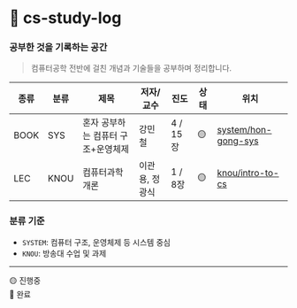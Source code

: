 # 📖 cs-study-log 
### 공부한 것을 기록하는 공간


> 컴퓨터공학 전반에 걸친 개념과 기술들을 공부하며 정리합니다.  

| 종류 |분류 | 제목 | 저자/교수 | 진도 | 상태 | 위치 |
|-----|-------|--------|-----|------|------|-----------|
| BOOK | SYS |혼자 공부하는 컴퓨터 구조+운영체제 | 강민철 | 4 / 15장 | 🟡 | [system/hon-gong-sys](./system/hon-gong-sys) |
| LEC  | KNOU   | 컴퓨터과학개론             | 이관용, 정광식     | 1 / 8장    |  🟡  | [knou/intro-to-cs](./knou/intro-to-cs) |

### 분류 기준

- `SYSTEM`: 컴퓨터 구조, 운영체제 등 시스템 중심
- `KNOU`: 방송대 수업 및 과제


-----
🟡 진행중  
🔵 완료
